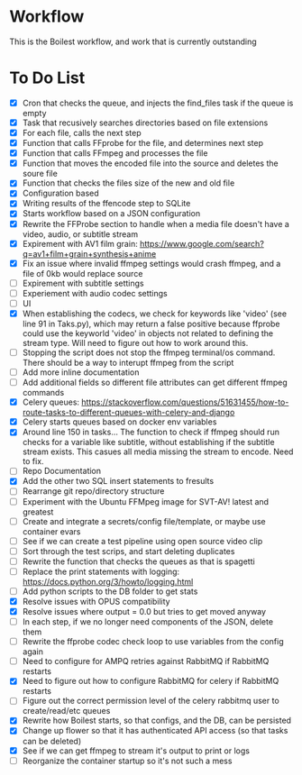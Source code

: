 # Workflow

This is the Boilest workflow, and work that is currently outstanding 

# To Do List
- [x] Cron that checks the queue, and injects the find_files task if the queue is empty
- [x] Task that recusively searches directories based on file extensions
- [x] For each file, calls the next step
- [x] Function that calls FFprobe for the file, and determines next step
- [x] Function that calls FFmpeg and processes the file
- [x] Function that moves the encoded file into the source and deletes the soure file
- [x] Function that checks the files size of the new and old file
- [x] Configuration based
- [x] Writing results of the ffencode step to SQLite
- [x] Starts workflow based on a JSON configuration
- [x] Rewrite the FFProbe section to handle when a media file doesn't have a video, audio, or subtitle stream
- [x] Expirement with AV1 film grain: https://www.google.com/search?q=av1+film+grain+synthesis+anime
- [x] Fix an issue where invalid ffmpeg settings would crash ffmpeg, and a file of 0kb would replace source 
- [ ] Expirement with subtitle settings
- [ ] Experiement with audio codec settings
- [ ] UI
- [x] When establishing the codecs, we check for keywords like 'video' (see line 91 in Taks.py), which may return a false positive because ffprobe could use the keyworld 'video' in objects not related to defining the stream type.  Will need to figure out how to work around this.
- [ ] Stopping the script does not stop the ffmpeg terminal/os command.  There should be a way to interupt ffmpeg from the script
- [ ] Add more inline documentation
- [ ] Add additional fields so different file attributes can get different ffmpeg commands
- [x] Celery queues: https://stackoverflow.com/questions/51631455/how-to-route-tasks-to-different-queues-with-celery-and-django
- [X] Celery starts queues based on docker env variables
- [x] Around line 150 in tasks...  The function to check if ffmpeg should run checks for a variable like subtitle, without establishing if the subtitle stream exists.  This casues all media missing the stream to encode.  Need to fix.
- [ ] Repo Documentation
- [x] Add the other two SQL insert statements to fresults
- [ ] Rearrange git repo/directory structure
- [ ] Experiment with the Ubuntu FFMpeg image for SVT-AV! latest and greatest
- [ ] Create and integrate a secrets/config file/template, or maybe use container evars
- [ ] See if we can create a test pipeline using open source video clip
- [ ] Sort through the test scrips, and start deleting duplicates
- [ ] Rewrite the function that checks the queues as that is spagetti
- [ ] Replace the print statements with logging: https://docs.python.org/3/howto/logging.html
- [ ] Add python scripts to the DB folder to get stats
- [x] Resolve issues with OPUS compatibility
- [x] Resolve issues where output = 0.0 but tries to get moved anyway
- [ ] In each step, if we no longer need components of the JSON, delete them
- [ ] Rewrite the ffprobe codec check loop to use variables from the config again
- [ ] Need to configure for AMPQ retries against RabbitMQ if RabbitMQ restarts
- [x] Need to figure out how to configure RabbitMQ for celery if RabbitMQ restarts
- [ ] Figure out the correct permission level of the celery rabbitmq user to create/read/etc queues
- [x] Rewrite how Boilest starts, so that configs, and the DB, can be persisted
- [x] Change up flower so that it has authenticated API access (so that tasks can be deleted)
- [x] See if we can get ffmpeg to stream it's output to print or logs
- [ ] Reorganize the container startup so it's not such a mess